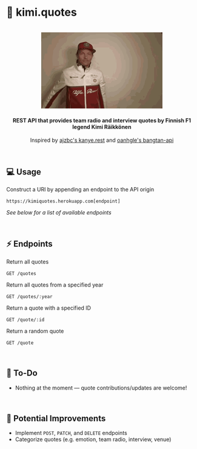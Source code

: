 # :checkered_flag: kimi.quotes

<br />
<div align=center>
    <img src='kimi.gif' width=320 height=201 />
</div>

<h4 align=center>
    REST API that provides team radio and interview quotes by Finnish F1 legend Kimi Räikkönen
</h4>

<p align=center>
	Inspired by <a href=https://github.com/ajzbc/kanye.rest>ajzbc's kanye.rest</a> and <a href=https://github.com/oanhgle/bangtan-api>oanhgle's bangtan-api</a>
</p>
<br />

## :computer: Usage
Construct a URI by appending an endpoint to the API origin
```
https://kimiquotes.herokuapp.com[endpoint]
```
<p><em>See below for a list of available endpoints</em></p>
<br />

## :zap: Endpoints
Return all quotes
```
GET /quotes
```
Return all quotes from a specified year
```
GET /quotes/:year
```
Return a quote with a specified ID
```
GET /quote/:id
```
Return a random quote
```
GET /quote
```
<br />

## :memo: To-Do
 - Nothing at the moment — quote contributions/updates are welcome!
<br />

## :star2: Potential Improvements
 - Implement `POST`, `PATCH`, and `DELETE` endpoints
 - Categorize quotes (e.g. emotion, team radio, interview, venue)
<br />
